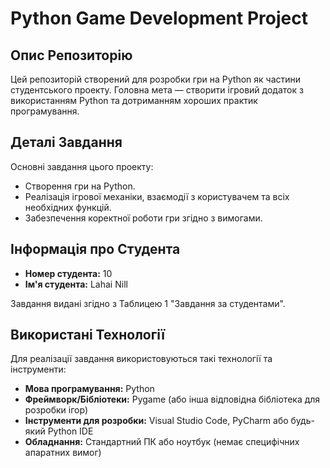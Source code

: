 # Python Game Development Project

## Опис Репозиторію
Цей репозиторій створений для розробки гри на Python як частини студентського проекту. Головна мета — створити ігровий додаток з використанням Python та дотриманням хороших практик програмування.

## Деталі Завдання
Основні завдання цього проекту:
- Створення гри на Python.
- Реалізація ігрової механіки, взаємодії з користувачем та всіх необхідних функцій.
- Забезпечення коректної роботи гри згідно з вимогами.

## Інформація про Студента
- **Номер студента:** 10
- **Ім'я студента:** Lahai Nill

Завдання видані згідно з Таблицею 1 "Завдання за студентами". 

## Використані Технології
Для реалізації завдання використовуються такі технології та інструменти:
- **Мова програмування:** Python
- **Фреймворк/Бібліотеки:** Pygame (або інша відповідна бібліотека для розробки ігор)
- **Інструменти для розробки:** Visual Studio Code, PyCharm або будь-який Python IDE
- **Обладнання:** Стандартний ПК або ноутбук (немає специфічних апаратних вимог)



